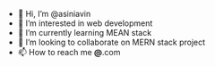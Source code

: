 - 👋 Hi, I’m @asiniavin
- 👀 I’m interested in web development
- 🌱 I’m currently learning MEAN stack
- 💞️ I’m looking to collaborate on MERN stack project
- 📫 How to reach me __@__.com

<!---
asiniavin/asiniavin is a ✨ special ✨ repository because its `README.md` (this file) appears on your GitHub profile.
You can click the Preview link to take a look at your changes.
--->
